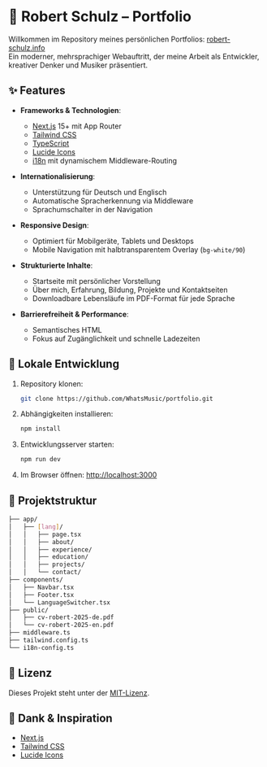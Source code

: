 # 🧠 Robert Schulz – Portfolio

Willkommen im Repository meines persönlichen Portfolios: [robert-schulz.info](https://robert-schulz.info)  
Ein moderner, mehrsprachiger Webauftritt, der meine Arbeit als Entwickler, kreativer Denker und Musiker präsentiert.

## ✨ Features

- **Frameworks & Technologien**:  
  - [Next.js](https://nextjs.org/) 15+ mit App Router  
  - [Tailwind CSS](https://tailwindcss.com/)  
  - [TypeScript](https://www.typescriptlang.org/)  
  - [Lucide Icons](https://lucide.dev/)  
  - [i18n](https://nextjs.org/docs/app/building-your-application/routing/internationalization) mit dynamischem Middleware-Routing

- **Internationalisierung**:  
  - Unterstützung für Deutsch und Englisch  
  - Automatische Spracherkennung via Middleware  
  - Sprachumschalter in der Navigation

- **Responsive Design**:  
  - Optimiert für Mobilgeräte, Tablets und Desktops  
  - Mobile Navigation mit halbtransparentem Overlay (`bg-white/90`)

- **Strukturierte Inhalte**:  
  - Startseite mit persönlicher Vorstellung  
  - Über mich, Erfahrung, Bildung, Projekte und Kontaktseiten  
  - Downloadbare Lebensläufe im PDF-Format für jede Sprache

- **Barrierefreiheit & Performance**:  
  - Semantisches HTML  
  - Fokus auf Zugänglichkeit und schnelle Ladezeiten

## 🚀 Lokale Entwicklung

1. Repository klonen:

   ```bash
   git clone https://github.com/WhatsMusic/portfolio.git
   ```

2. Abhängigkeiten installieren:

   ```bash
   npm install
   ```

3. Entwicklungsserver starten:

   ```bash
   npm run dev
   ```

4. Im Browser öffnen: [http://localhost:3000](http://localhost:3000)

## 📁 Projektstruktur

```bash
├── app/
│   ├── [lang]/
│   │   ├── page.tsx
│   │   ├── about/
│   │   ├── experience/
│   │   ├── education/
│   │   ├── projects/
│   │   └── contact/
├── components/
│   ├── Navbar.tsx
│   ├── Footer.tsx
│   └── LanguageSwitcher.tsx
├── public/
│   ├── cv-robert-2025-de.pdf
│   └── cv-robert-2025-en.pdf
├── middleware.ts
├── tailwind.config.ts
└── i18n-config.ts
```

## 📄 Lizenz

Dieses Projekt steht unter der [MIT-Lizenz](LICENSE).

## 🙌 Dank & Inspiration

- [Next.js](https://nextjs.org/)
- [Tailwind CSS](https://tailwindcss.com/)
- [Lucide Icons](https://lucide.dev/)

